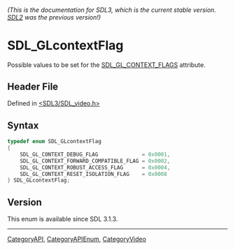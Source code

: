 ###### (This is the documentation for SDL3, which is the current stable version. [SDL2](https://wiki.libsdl.org/SDL2/) was the previous version!)
# SDL_GLcontextFlag

Possible values to be set for the [SDL_GL_CONTEXT_FLAGS](SDL_GL_CONTEXT_FLAGS) attribute.

## Header File

Defined in [<SDL3/SDL_video.h>](https://github.com/libsdl-org/SDL/blob/main/include/SDL3/SDL_video.h)

## Syntax

```c
typedef enum SDL_GLcontextFlag
{
    SDL_GL_CONTEXT_DEBUG_FLAG              = 0x0001,
    SDL_GL_CONTEXT_FORWARD_COMPATIBLE_FLAG = 0x0002,
    SDL_GL_CONTEXT_ROBUST_ACCESS_FLAG      = 0x0004,
    SDL_GL_CONTEXT_RESET_ISOLATION_FLAG    = 0x0008
} SDL_GLcontextFlag;
```

## Version

This enum is available since SDL 3.1.3.

----
[CategoryAPI](CategoryAPI), [CategoryAPIEnum](CategoryAPIEnum), [CategoryVideo](CategoryVideo)

